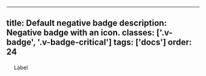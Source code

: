 <!--
 *              © 2025 Visa
 *
 * Licensed under the Apache License, Version 2.0 (the "License");
 * you may not use this file except in compliance with the License.
 * You may obtain a copy of the License at
 *
 *         http://www.apache.org/licenses/LICENSE-2.0
 *
 * Unless required by applicable law or agreed to in writing, software
 * distributed under the License is distributed on an "AS IS" BASIS,
 * WITHOUT WARRANTIES OR CONDITIONS OF ANY KIND, either express or implied.
 * See the License for the specific language governing permissions and
 * limitations under the License.
 *
 -->
---
title: Default negative badge
description: Negative badge with an icon.
classes: ['.v-badge', '.v-badge-critical']
tags: ['docs']
order: 24
---

<div class="v-badge v-badge-critical">
  <svg class="v-icon v-icon-tiny" height="16" viewbox="0 0 16 16" width="16">
    <use href="#visa-error-tiny">
    </use>
  </svg>
  <span>
    Label
  </span>
</div>
